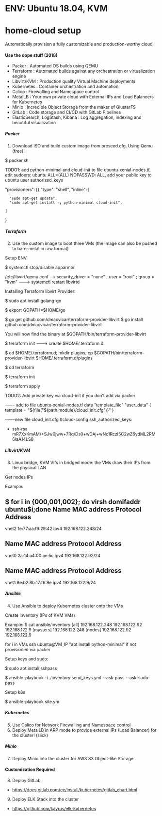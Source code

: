 # ENV: Ubuntu 18.04, KVM

# home-cloud setup
Automatically provision a fully customizable and production-worthy cloud<br>

#### Use the dope stuff (2018)
- Packer : Automated OS builds using QEMU
- Terraform : Automated builds against any orchestration or virtualization engine
- Libvirt/KVM : Production quality Virtual Machine deployments
- Kubernetes : Container orchestration and automation
- Calico : Firewalling and Namespace control
- MetalLB : Your own private cloud with External IPs and Load Balancers for Kubernetes
- Minio : Incredible Object Storage from the maker of GlusterFS
- GitLab : Code storage and CI/CD with GitLab Pipelines
- ElasticSearch, LogStash, Kibana : Log aggregation, indexing and beautiful visualization

##### Packer
1. Download ISO and build custom image from preseed.cfg. Using Qemu (free)!

 $ packer.sh 

TODO1: add python-minimal and cloud-init to file ubuntu-xenial-nodes.tf, edit sudoers: ubuntu ALL=(ALL) NOPASSWD: ALL, add your public key to ubuntu user authorized_keys 


"provisioners": [{
    "type": "shell",
    "inline": [
   
      "sudo apt-get update",
      "sudo apt-get install -y python-minimal cloud-init",
     
    ]
  }  
  
##### Terraform
2. Use the custom image to boot three VMs (the image can also be pushed to bare-metal in raw format)

Setup ENV:

$ systemctl stop/disable apparmor

/etc/libvirt/qemu.conf --> security_driver = "none" ; user = "root" ; group = "kvm" ---> systemctl restart libvirtd

Installing Terraform libvirt Provider:

$ sudo apt install golang-go 

$ export GOPATH=$HOME/go

$ go get github.com/dmacvicar/terraform-provider-libvirt
$ go install github.com/dmacvicar/terraform-provider-libvirt

You will now find the binary at $GOPATH/bin/terraform-provider-libvirt

$ terraform init ---> create $HOME/.terraform.d

$ cd $HOME/.terraform.d; mkdir plugins; cp $GOPATH/bin/terraform-provider-libvirt $HOME/.terraform.d/plugins

$ cd terraform

$ terraform init

$ terraform apply

TODO2: Add private key via cloud-init if you don't add via packer
 
----- add to file ubuntu-xenial-nodes.tf
 data "template_file" "user_data" {
  template = "${file("${path.module}/cloud_init.cfg")}"
}

-----new file cloud_init.cfg
#cloud-config
ssh_authorized_keys:
  - ssh-rsa mR7XxKmAM/+SJw0jww+7Rq/Ds0+wDAj+wNc1RczI5C2wZ6ydML2RM6IaA14LS8
  
##### Libvirt/KVM
3. Linux bridge, KVM Vifs in bridged mode: the VMs draw their IPs from the physical LAN

Get nodes IPs

Example:

$ for i in {000,001,002}; do virsh domifaddr ubuntu$i;done
 Name       MAC address          Protocol     Address
-------------------------------------------------------------------------------
 vnet2      1e:77:aa:f9:29:42    ipv4         192.168.122.248/24

 Name       MAC address          Protocol     Address
-------------------------------------------------------------------------------
 vnet0      2a:14:a4:00:ae:5c    ipv4         192.168.122.92/24

 Name       MAC address          Protocol     Address
-------------------------------------------------------------------------------
 vnet1      8e:b2:8b:17:f6:9e    ipv4         192.168.122.9/24

##### Ansible
4. Use Ansible to deploy Kubernetes cluster onto the VMs

Create inventory (IPs of KVM VMs)

Example:
$ cat ansible/inventory 
[all]
192.168.122.248
192.168.122.92
192.168.122.9
[masters]
192.168.122.248
[nodes]
192.168.122.92
192.168.122.9

for i in VMs ssh ubuntu@VM_IP "apt install python-minimal" if not provisioned via packer

Setup keys and sudo:

$ sudo apt install sshpass

$ ansible-playbook -i ./inventory send_keys.yml  --ask-pass --ask-sudo-pass

Setup k8s

$ ansible-playbook site.ym


##### Kubernetes
5. Use Calico for Network Firewalling and Namespace control
6. Deploy MetalLB in ARP mode to provide external IPs (Load Balancer) for the cluster! (siick)

##### Minio
7. Deploy Minio into the cluster for AWS S3 Object-like Storage


#### Customization Required
8. Deploy GitLab
- https://docs.gitlab.com/ee/install/kubernetes/gitlab_chart.html
9. Deploy ELK Stack into the cluster
- https://github.com/kayrus/elk-kubernetes
